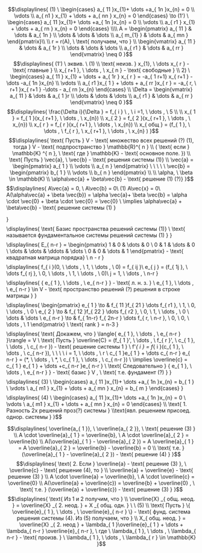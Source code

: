 $$\displaylines{
(1) \ \begin{cases}
a_{ 11 }x_{1}+ \dots +a_{ 1n }x_{n} = 0 \\
\vdots \\
a_{ n1 } x_{1} + \dots +  a_{ nn } x_{n} = 0
\end{cases} \to (1') \ \begin{cases}
a_{ 11 }x_{1}+ \dots +a_{ 1n }x_{n} = 0 \\
\vdots \\
a_{ r1 } x_{1} + \dots +  a_{ rn } x_{n} = 0
\end{cases} \\\\
A = \begin{pmatrix}
a_{ 11 } & \dots & a_{ 1n }  \\
\dots  & \dots  & \dots  \\
a_{ m_{1} }  &  \dots  & a_{ mn } 
\end{pmatrix}\\ \\
r = r(A), \ \text{ получаем, что } \\
\begin{vmatrix}
a_{ 11 }  &  \dots  & a_{ 1r } \\
\dots  & \dots  & \dots  \\
a_{ r1 } &  \dots  & a_{ rr }
\end{vmatrix} \neq  0
}$$
$$\displaylines{
(1') \  эквив. \ (1) \\
\text{ неизв. } x_{1}, \ \dots x_{ r  } - \text{ главные } \\
x_{ r+1 }, \  \dots , \  x_{ n } - \text{ свободные } \\
2) \ \begin{cases}
a_{ 11 } x_{1} + \dots + a_{ 1r } x_{ r } = -a_{ 1 r+1} x_{ r+1 } -\dots -a_{ 1n }x_{n} \\
\vdots \\
a_{ r1 }x_{ 1 } + \dots + a_{ rr }x_{ r } = -a_{ r, \ r+1 }x_{ r+1 } -\dots - a_{ rn }x_{n}
\end{cases} \\
\Delta = \begin{vmatrix}
a_{ 11 }  & \dots  & a_{ 1 }r \\
\dots  & \dots  & \dots  \\
a_{ r1 } & \dots  & a_{ rr }  
\end{vmatrix} \neq 0
}$$
$$\displaylines{
\frac{\Delta i}{\Delta } = f_{ i } \ , \  i =1, \ \dots , \ 5  \\ \\
x_{ 1 } = f_{ 1 }(x_{ r+1 }, \  \dots , \  x_{n}) \\
x_{ 2 } = f_{ 2 }(x_{ r+1 }, \  \dots , \  x_{n}) \\
x_{ r } = f_{ r }(x_{ r+1 }, \  \dots , \  x_{n}) \\
x_{ общ } = (f_{ 1 }, \ \dots , \ f_{ r }, \ x_{ r+1 }, \ \dots , \ x_{n}  )
}$$
$$\displaylines{
\text{ Пусть  } V - \text{ множество всех решений (?) (1), тогда  } V - \text{ подпространство  } \mathbb{R}^{ n } \\ ( \text{ если } \mathbb{K} ^{ n }, \  \text{ где  } \mathbb{K} - \text{ основное поле. }) \\
\text{ Пусть } \vec{a}, \  \vec{b} - \text{ решения  системы (1)} \\
\vec{a} = \begin{pmatrix}
 a_{ 1 }  \\
\vdots \\
a_{ n } 
\end{pmatrix} \ \ \ \ \ \vec{b} = \begin{pmatrix}
b_{ 1 } \\
\vdots \\
b_{ n } 
\end{pmatrix} \\
\\
\alpha, \  \beta \in  \mathbb(K) \\
\alpha\vec{a} + \beta\vec{b} - \text{ решение (1) (?)}
}$$
$$\displaylines{
A\vec{a} = 0, \ A\vec{b} = 0\\
(1) A\vec{x} = 0\\
A(\alpha\vec{a} + \beta \vec{b}) = \alpha \vec{a}+ \beta \vec{b} = \alpha \cdot \vec{0} + \beta \cdot  \vec{0} = \vec{0} \\
\implies  \alpha\vec{a} + \beta\vec{b} - \text{ решение системы (1) }

}$$
$$\displaylines{
\text{ Базис пространства решений системы (1)} \\ \text{ называется фундаментальное системы решений системы (1)  }
}$$
$$\displaylines{
E_{ n-r } = \begin{pmatrix}
1  & 0 & \dots  & 0 \\
0 & 1 & \dots  & 0 \\
\dots  & \dots  & \ddots & \dots  \\
0 & 0 & \dots  & 1 
\end{pmatrix} - \text{ квадратная матрица порядка}  \ n - r
}$$
$$\displaylines{
f_{ i }(0, \ \dots , \ 1, \ \dots , \ 0) = f_{ ij }\\
e_{ j } = (f_{ 1j }, \ \dots f_{ rj }, \ 0, \ \dots , \ 1, \ \dots , \ 0)\\
j = 1, \ \dots , \ n-r
}$$
$$\displaylines{
\{ e_{ 1 }, \ \dots , \ e_{ n-r } \} - \text{ л. н. з. } \\
e_{ 1 }, \ \dots , \ e_{ n-r } \in V - \text{ пространство решений (?) решения в строке матрицы }
}$$
$$\displaylines{
\begin{pmatrix}
e_{ 1 } \to   & f_{ 11 }f_{ 21 } \dots f_{ r1 }, \  1, \ 0, \ \dots , \ 0 \\
e_{ 2 } \to   & f_{ 12 }f_{ 22 } \dots f_{ r2 }, \  0, \ 1, \ \dots , \ 0 \\
\dots  & \dots  \\
e_{ n-r } \to   &  f_{ 1n-r} f_{ 2n-r } \dots f_{ r, \ n-r }, \ 0, \ 0, \ \dots , \ 1
\end{pmatrix} \\
\text{ rank } = n-3
}$$
$$\displaylines{
\text{ Докажем, что  } \langle{ e_{ 1 }, \ \dots , \ e_{ n-r } }\rangle = V \\
\text{ Пусть } \overline{C} = (f_{ 1 }', \ \dots , \ f_{ r }', \ c_{ 1 }, \ \dots , \ c_{ n-r }) - \text{ решение системы 1 } \\
f'_{ i } = f_{ i }(c_{ 1 }, \ \dots , \ c_{ n-r }), \ \ \ \   i = 1, \ \dots , \ r \\
c_{ 1 }e_{ 1 } + \dots c_{ n-r } e_{ n-r } = (*, \  \dots , \  *, \ c_{ 1 }, \ \dots , \ c_{ n-r }) \\
\implies \overline{c} = c_{ 1 }  e_{ 1 } + \dots +c_{ n-r }e_{ n-r } \\
\text{ Следовательно  } \{ e_{ 1 }, \ \dots , \ e_{ n-r } \} - \text{ базис } V , \ \text{ т.е. фундамент (?) }
}$$
$$\displaylines{
(3) \ \begin{cases}
a_{ 11 }x_{1}+ \dots +a_{ 1n }x_{n} = b_{ 1 } \\
\vdots \\
a_{ m1 } x_{1} + \dots +  a_{ mn } x_{n} = b_{ m }
\end{cases}
}$$
$$\displaylines{
(4) \ \begin{cases}
a_{ 11 }x_{1}+ \dots +a_{ 1n }x_{n} = 0 \\
\vdots \\
a_{ m1 } x_{1} + \dots +  a_{ mn } x_{n} = 0
\end{cases} \\\\
\text{ 1. Разность 2х решений проз(?) системы } \\\text{явл. решением присоед. однор. системы }
}$$

$$\displaylines{
\overline{a_{ 1 }}, \  \overline{a_{ 2 }}, \ \text{ решение (3) } \\
A \cdot  \overline{a}_{ 1 } = \overline{b}, \ A \cdot  \overline{a}_{ 2 } = \overline{b} \\
A(\overline{a}_{ 1 } - \overline{a}_{ 2 }) = A \overline{a}_{ 1 } = A \overline{a}_{ 2 } =  \overline{b} - \overline{b} = 0 \\
\text{ т.е. } (\overline{a}_{ 1 } - \overline{a}_{ 2 }) - \text{ решение (4) }
}$$
$$\displaylines{
\text{ 2. Если } \overline{a} - \text{ решение (3) }, \ \overline{c} - \text{ решение (4), то } \\
\overline{a} + \overline{e} - \text{ решение (3) } \\
A \cdot  \overline{a} = \overline{b}, \ A \cdot  \overline{c} = \overline{0} \\
A(\overline{a} + \overline{c}) = \overline{b} + \overline{0} , \ \text{ т.е.  } (\overline{a} + \overline{c}) - \text{  решение (3) }
}$$
$$\displaylines{
\text{ Из 1 и 2 получим, что } \\
\overline{X} _{ общ. неод. } = \overline{X} _{  2. неод. } + X _{ общ. одн. }  \ \ (5) \\
\text{ Пусть  } \{  \overline{e}_{ 1 }, \ \dots , \ \overline{e}_{  n-r } \} - \text{ фунд. система решения системы (4). Из (5) получаем, что } \\
X_{ общ. неод. } = \overline{X} _{ 2. неод } + \lambda_{ 1 }\overline{e}_{ 1 } + \dots + \lambda_{ n-r } \overline{e}_{ n-r }, \  где  \ \lambda_{ 1 }, \  \dots , \  \lambda_{ n-r } - \text{ произв.  } \ \lambda_{ 1 }, \ \dots , \ \lambda_{ r } \in \mathbb{K}
}$$

